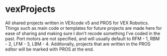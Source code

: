 # vexProjects

All shared projects written in VEXcode v5 and PROS for VEX Robotics. Things such as main code or templates for future projects are made here for ease of sharing and making sure I don't recode something I've coded in the past. Port motors are not specified, and will usually default to RFM - 1, RBM - 2, LFM - 3, LBM - 4. Additonally, projects that are written in the PROS editor will be marked with PROS at the end.
